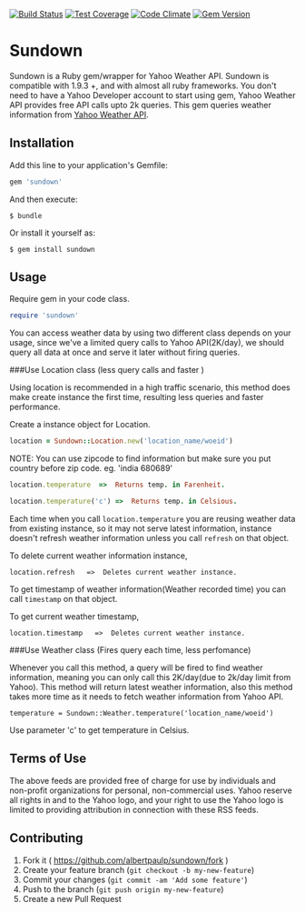 [![Build Status](https://travis-ci.org/albertpaulp/sundown.svg?branch=master)](https://travis-ci.org/albertpaulp/sundown)
[![Test Coverage](https://codeclimate.com/github/albertpaulp/sundown/badges/coverage.svg)](https://codeclimate.com/github/albertpaulp/sundown/coverage)
[![Code Climate](https://codeclimate.com/github/albertpaulp/sundown/badges/gpa.svg)](https://codeclimate.com/github/albertpaulp/sundown)
[![Gem Version](https://badge.fury.io/rb/sundown.svg)](https://badge.fury.io/rb/sundown)

# Sundown

Sundown is a Ruby gem/wrapper for Yahoo Weather API. Sundown is compatible with 1.9.3 +, and with almost all ruby frameworks. You don't need to have a Yahoo Developer account to start using gem, Yahoo Weather API provides free API calls upto 2k queries.
This gem queries weather information from  [Yahoo Weather API](https://developer.yahoo.com/weather/).

## Installation

Add this line to your application's Gemfile:

```ruby
gem 'sundown'
```

And then execute:

    $ bundle

Or install it yourself as:

    $ gem install sundown

## Usage

Require gem in your code class.
```ruby
require 'sundown'
```

You can access weather data by using two different class depends on your usage, since we've a limited query calls to Yahoo API(2K/day), we should query all data at once and serve it later without firing queries.

###Use Location class (less query calls and faster )

Using location is recommended in a high traffic scenario, this method does make create instance the first time, resulting less queries and faster performance.

Create a instance object for Location.

```ruby
location = Sundown::Location.new('location_name/woeid')
``` 

NOTE: You can use zipcode to find information but make sure you put country before zip code.
eg. 'india 680689'

```ruby
location.temperature  =>  Returns temp. in Farenheit.
```
```ruby
location.temperature('c') =>  Returns temp. in Celsious.
```

Each time when you call ```location.temperature``` you are reusing weather data from existing instance, so it may not serve latest information, instance doesn't refresh weather information unless you call ```refresh``` on that object.

To delete current weather information instance,

```
location.refresh   =>  Deletes current weather instance.
```
To get timestamp of weather information(Weather recorded time) you can call ```timestamp``` on that object.

To get current weather timestamp,

```
location.timestamp   =>  Deletes current weather instance.
```

###Use Weather class (Fires query each time, less perfomance)

Whenever you call this method, a query will be fired to find weather information, meaning you can only call this 2K/day(due to 2k/day limit from Yahoo). This method will return latest weather information, also this method takes more time as it needs to fetch weather information from Yahoo API.

```
temperature = Sundown::Weather.temperature('location_name/woeid')
```

Use parameter 'c' to get temperature in Celsius.

## Terms of Use

The above feeds are provided free of charge for use by individuals and non-profit organizations for personal, non-commercial uses. Yahoo reserve all rights in and to the Yahoo logo, and your right to use the Yahoo logo is limited to providing attribution in connection with these RSS feeds.

## Contributing

1. Fork it ( https://github.com/albertpaulp/sundown/fork )
2. Create your feature branch (`git checkout -b my-new-feature`)
3. Commit your changes (`git commit -am 'Add some feature'`)
4. Push to the branch (`git push origin my-new-feature`)
5. Create a new Pull Request
